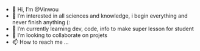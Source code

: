- 👋 Hi, I’m @Vinwou
- 👀 I’m interested in all sciences and knowledge, i begin everything and never finish anything (:
- 🌱 I’m currently learning dev, code, info to make super lesson for student 
- 💞️ I’m looking to collaborate on projets
- 📫 How to reach me ...

<!---
Vinwou/Vinwou is a ✨ special ✨ repository because its `README.md` (this file) appears on your GitHub profile.
You can click the Preview link to take a look at your changes.
--->
